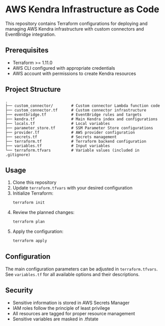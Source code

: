 # AWS Kendra Infrastructure as Code

This repository contains Terraform configurations for deploying and managing AWS Kendra infrastructure with custom connectors and EventBridge integration.

## Prerequisites

- Terraform >= 1.11.0
- AWS CLI configured with appropriate credentials
- AWS account with permissions to create Kendra resources

## Project Structure

```
.
├── custom_connector/        # Custom connector Lambda function code
├── custom_connector.tf      # Custom connector infrastructure
├── eventbridge.tf           # EventBridge rules and targets
├── kendra.tf                # Main Kendra index and configurations
├── locals.tf                # Local variables
├── parameter_store.tf       # SSM Parameter Store configurations
├── provider.tf              # AWS provider configuration
├── secrets.tf               # Secrets management
├── terraform.tf             # Terraform backend configuration
├── variables.tf             # Input variables
└── terraform.tfvars         # Variable values (included in .gitignore)
```

## Usage

1. Clone this repository
2. Update `terraform.tfvars` with your desired configuration
3. Initialize Terraform:
   ```bash
   terraform init
   ```
4. Review the planned changes:
   ```bash
   terraform plan
   ```
5. Apply the configuration:
   ```bash
   terraform apply
   ```

## Configuration

The main configuration parameters can be adjusted in `terraform.tfvars`. See `variables.tf` for all available options and their descriptions.

## Security

- Sensitive information is stored in AWS Secrets Manager
- IAM roles follow the principle of least privilege
- All resources are tagged for proper resource management
- Sensitive variables are masked in .tfstate
